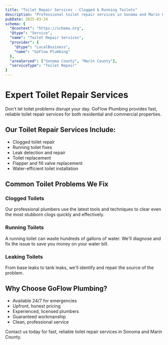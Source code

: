 ```yaml
---
title: "Toilet Repair Services - Clogged & Running Toilets"
description: "Professional toilet repair services in Sonoma and Marin County. We fix clogged toilets, running toilets, and all other toilet-related issues."
pubDate: 2025-03-24
schema: {
  "@context": "https://schema.org",
  "@type": "Service",
  "name": "Toilet Repair Services",
  "provider": {
    "@type": "LocalBusiness",
    "name": "GoFlow Plumbing"
  },
  "areaServed": ["Sonoma County", "Marin County"],
  "serviceType": "Toilet Repair"
}
---
```


# Expert Toilet Repair Services

Don't let toilet problems disrupt your day. GoFlow Plumbing provides fast, reliable toilet repair services for both residential and commercial properties.

## Our Toilet Repair Services Include:

- Clogged toilet repair
- Running toilet fixes
- Leak detection and repair
- Toilet replacement
- Flapper and fill valve replacement
- Water-efficient toilet installation

## Common Toilet Problems We Fix

### Clogged Toilets
Our professional plumbers use the latest tools and techniques to clear even the most stubborn clogs quickly and effectively.

### Running Toilets
A running toilet can waste hundreds of gallons of water. We'll diagnose and fix the issue to save you money on your water bill.

### Leaking Toilets
From base leaks to tank leaks, we'll identify and repair the source of the problem.

## Why Choose GoFlow Plumbing?

- Available 24/7 for emergencies
- Upfront, honest pricing
- Experienced, licensed plumbers
- Guaranteed workmanship
- Clean, professional service

Contact us today for fast, reliable toilet repair services in Sonoma and Marin County.
